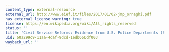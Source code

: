 ```yaml
---
content_type: external-resource
external_url: http://www.eief.it/files/2017/01/02-jmp_ornaghi.pdf
has_external_license_warning: true
license: https://en.wikipedia.org/wiki/All_rights_reserved
status: ''
title: 'Civil Service Reforms: Evidence from U.S. Police Departments (PDF -1.4MB)'
uid: 60a299c9-11aa-4daf-9dcd-1edb666df003
wayback_url: ''
---
```

